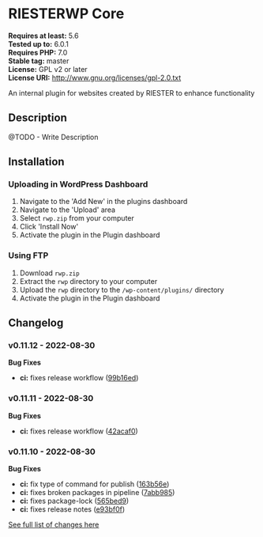 # RIESTERWP Core #
**Requires at least:** 5.6  
**Tested up to:** 6.0.1  
**Requires PHP:** 7.0  
**Stable tag:** master  
**License:** GPL v2 or later  
**License URI:** http://www.gnu.org/licenses/gpl-2.0.txt  

An internal plugin for websites created by RIESTER to enhance functionality

## Description ##

@TODO - Write Description

## Installation ##

### Uploading in WordPress Dashboard ###

1. Navigate to the 'Add New' in the plugins dashboard
2. Navigate to the 'Upload' area
3. Select `rwp.zip` from your computer
4. Click 'Install Now'
5. Activate the plugin in the Plugin dashboard

### Using FTP ###

1. Download `rwp.zip`
2. Extract the `rwp` directory to your computer
3. Upload the `rwp` directory to the `/wp-content/plugins/` directory
4. Activate the plugin in the Plugin dashboard

## Changelog ##

### v0.11.12 - 2022-08-30 ###

**Bug Fixes**
* **ci:** fixes release workflow ([99b16ed](https://bitbucket.org/riester/rwp/commit/99b16ed27e7d3270514b1f695a9bb2cc2bbe3cf2))


### v0.11.11 - 2022-08-30 ###

**Bug Fixes**
* **ci:** fixes release workflow ([42acaf0](https://bitbucket.org/riester/rwp/commit/42acaf0b0bf42c3d805763f61bab0c540310b11d))


### v0.11.10 - 2022-08-30 ###

**Bug Fixes**
* **ci:** fix type of command for publish ([163b56e](https://bitbucket.org/riester/rwp/commit/163b56e4ddfe587a224a3f67ecb1fbad6f027505))
* **ci:** fixes broken packages in pipeline ([7abb985](https://bitbucket.org/riester/rwp/commit/7abb98588c3bf68227992bd1dc0020ca2b4523a6))
* **ci:** fixes package-lock ([565bed9](https://bitbucket.org/riester/rwp/commit/565bed9f05cde0ab50378dbda497d46173982df4))
* **ci:** fixes release notes ([e93bf0f](https://bitbucket.org/riester/rwp/commit/e93bf0f8a6a6e847319b10fe00e057ae8eb990a3))

[See full list of changes here](./CHANGELOG.md)
